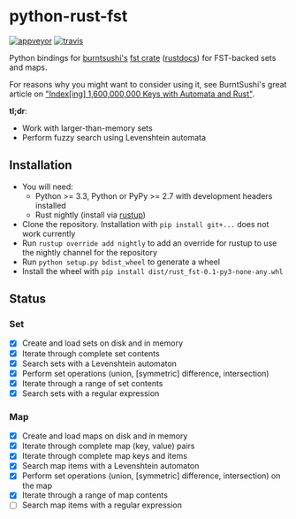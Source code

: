 # python-rust-fst

[![appveyor](https://ci.appveyor.com/api/projects/status/github/jbaiter/python-rust-fst)](https://ci.appveyor.com/project/jbaiter/python-rust-fst)
[![travis](https://travis-ci.org/jbaiter/python-rust-fst.svg)](https://travis-ci.org/jbaiter/python-rust-fst)

Python bindings for [burntsushi's][1] [fst crate][2] ([rustdocs][3])
for FST-backed sets and maps.

For reasons why you might want to consider using it, see BurntSushi's great
article on ["Index[ing] 1,600,000,000 Keys with Automata and Rust"][4].

**tl;dr**:
- Work with larger-than-memory sets
- Perform fuzzy search using Levenshtein automata

## Installation
- You will need:
    * Python >= 3.3, Python or PyPy >= 2.7 with development headers installed
    * Rust nightly (install via [rustup][5])
- Clone the repository. Installation with `pip install git+...` does not work
  currently
- Run `rustup override add nightly` to add an override for rustup to use the
  nightly channel for the repository
- Run `python setup.py bdist_wheel` to generate a wheel
- Install the wheel with `pip install dist/rust_fst-0.1-py3-none-any.whl`


## Status
### Set
- [x]  Create and load sets on disk and in memory
- [x]  Iterate through complete set contents
- [x]  Search sets with a Levenshtein automaton
- [x]  Perform set operations (union, [symmetric] difference, intersection)
- [X]  Iterate through a range of set contents
- [X]  Search sets with a regular expression

### Map
- [X]  Create and load maps on disk and in memory
- [X]  Iterate through complete map (key, value) pairs
- [X]  Iterate through complete map keys and items
- [X]  Search map items with a Levenshtein automaton
- [X]  Perform set operations (union, [symmetric] difference, intersection)
       on the map
- [X]  Iterate through a range of map contents
- [ ]  Search map items with a regular expression

[1]: http://blog.burntsushi.net/transducers/
[2]: https://github.com/BurntSushi/fst
[3]: http://burntsushi.net/rustdoc/fst/
[4]: http://blog.burntsushi.net/transducers/
[5]: https://www.rustup.rs/
